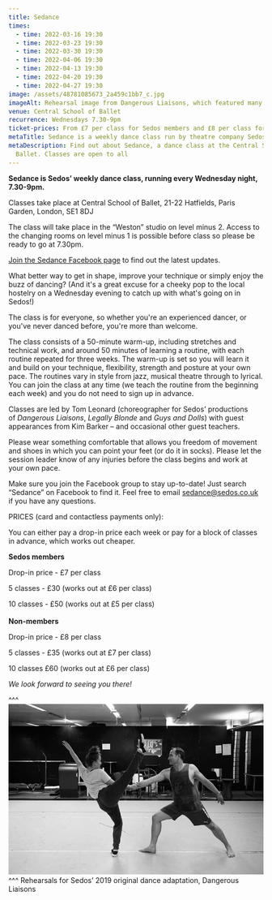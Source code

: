```yaml
---
title: Sedance
times:
  - time: 2022-03-16 19:30
  - time: 2022-03-23 19:30
  - time: 2022-03-30 19:30
  - time: 2022-04-06 19:30
  - time: 2022-04-13 19:30
  - time: 2022-04-20 19:30
  - time: 2022-04-27 19:30
image: /assets/48781085673_2a459c1bb7_c.jpg
imageAlt: Rehearsal image from Dangerous Liaisons, which featured many Sedance members
venue: Central School of Ballet
recurrence: Wednesdays 7.30-9pm
ticket-prices: From £7 per class for Sedos members and £8 per class for non-members
metaTitle: Sedance is a weekly dance class run by theatre company Sedos
metaDescription: Find out about Sedance, a dance class at the Central School of
  Ballet. Classes are open to all
---
```

**Sedance is Sedos’ weekly dance class, running every Wednesday night, 7.30-9pm.**

Classes take place at Central School of Ballet, 21-22 Hatfields, Paris Garden, London, SE1 8DJ

The class will take place in the “Weston” studio on level minus 2. Access to the changing rooms on level minus 1 is possible before class so please be ready to go at 7.30pm.

[Join the Sedance Facebook page](https://www.facebook.com/groups/328763023951811/) to find out the latest updates.

What better way to get in shape, improve your technique or simply enjoy the buzz of dancing? (And it's a great excuse for a cheeky pop to the local hostelry on a Wednesday evening to catch up with what's going on in Sedos!)

The class is for everyone, so whether you're an experienced dancer, or you've never danced before, you're more than welcome.

The class consists of a 50-minute warm-up, including stretches and technical work, and around 50 minutes of learning a routine, with each routine repeated for three weeks. The warm-up is set so you will learn it and build on your technique, flexibility, strength and posture at your own pace. The routines vary in style from jazz, musical theatre through to lyrical. You can join the class at any time (we teach the routine from the beginning each week) and you do not need to sign up in advance.

Classes are led by Tom Leonard (choreographer for Sedos’ productions of *Dangerous Liaisons*, *Legally Blonde* and *Guys and Dolls*) with guest appearances from Kim Barker – and occasional other guest teachers.

Please wear something comfortable that allows you freedom of movement and shoes in which you can point your feet (or do it in socks). Please let the session leader know of any injuries before the class begins and work at your own pace.

Make sure you join the Facebook group to stay up-to-date! Just search “Sedance” on Facebook to find it. Feel free to email sedance@sedos.co.uk if you have any questions.

PRICES (card and contactless payments only):

You can either pay a drop-in price each week or pay for a block of classes in advance, which works out cheaper.

**Sedos members**

Drop-in price - £7 per class

5 classes - £30 (works out at £6 per class)

10 classes - £50 (works out at £5 per class)\
\
**Non-members**

Drop-in price - £8 per class

5 classes - £35 (works out at £7 per class)

10 classes £60 (works out at £6 per class)

*We look forward to seeing you there!*

^^^ ![Rehearsal image from Dangerous Liaisons, which featured many Sedance members](/assets/48781085673_2a459c1bb7_c.jpg)
^^^ Rehearsals for Sedos’ 2019 original dance adaptation, Dangerous Liaisons